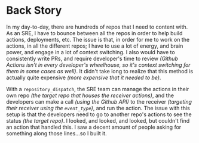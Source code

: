 # Back Story

In my day-to-day, there are hundreds of repos that I need to content with. As an SRE, I have to bounce between all the repos in order to help build actions, deployments, etc. The issue is that, in order for me to work on the actions, in all the different repos; I have to use a lot of energy, and brain power, and engage in a lot of context switching. I also would have to consistently write PRs, and require developer's time to review _(Github Actions isn't in every developer's wheelhouse, so it's context switching for them in some cases as well)_. It didn't take long to realize that this method is actually quite expensive _(more expensive that it needed to be)_.

With a `repository_dispatch`, the SRE team can manage the actions in their own repo _(the target repo that houses the receiver actions)_, and the developers can make a call _(using the Github API)_ to the receiver _(targeting their receiver using the `event_type`)_, and run the action. The issue with this setup is that the developers need to go to another repo's actions to see the status _(the target repo)_. I looked, and looked, and looked, but couldn't find an action that handled this. I saw a decent amount of people asking for something along those lines...so I built it.
